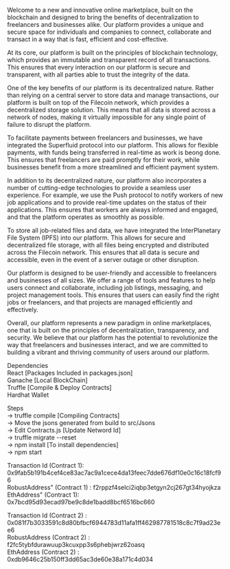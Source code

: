Welcome to a new and innovative online marketplace, built on the blockchain and designed to bring the benefits of decentralization to freelancers and businesses alike. Our platform provides a unique and secure space for individuals and companies to connect, collaborate and transact in a way that is fast, efficient and cost-effective.

At its core, our platform is built on the principles of blockchain technology, which provides an immutable and transparent record of all transactions. This ensures that every interaction on our platform is secure and transparent, with all parties able to trust the integrity of the data.

One of the key benefits of our platform is its decentralized nature. Rather than relying on a central server to store data and manage transactions, our platform is built on top of the Filecoin network, which provides a decentralized storage solution. This means that all data is stored across a network of nodes, making it virtually impossible for any single point of failure to disrupt the platform.

To facilitate payments between freelancers and businesses, we have integrated the Superfluid protocol into our platform. This allows for flexible payments, with funds being transferred in real-time as work is beong done. This ensures that freelancers are paid promptly for their work, while businesses benefit from a more streamlined and efficient payment system.

In addition to its decentralized nature, our platform also incorporates a number of cutting-edge technologies to provide a seamless user experience. For example, we use the Push protocol to notify workers of new job applications and to provide real-time updates on the status of their applications. This ensures that workers are always informed and engaged, and that the platform operates as smoothly as possible.

To store all job-related files and data, we have integrated the InterPlanetary File System (IPFS) into our platform. This allows for secure and decentralized file storage, with all files being encrypted and distributed across the Filecoin network. This ensures that all data is secure and accessible, even in the event of a server outage or other disruption.

Our platform is designed to be user-friendly and accessible to freelancers and businesses of all sizes. We offer a range of tools and features to help users connect and collaborate, including job listings, messaging, and project management tools. This ensures that users can easily find the right jobs or freelancers, and that projects are managed efficiently and effectively.

Overall, our platform represents a new paradigm in online marketplaces, one that is built on the principles of decentralization, transparency, and security. We believe that our platform has the potential to revolutionize the way that freelancers and businesses interact, and we are committed to building a vibrant and thriving community of users around our platform.

Dependencies<br/>
React [Packages Included in packages.json]<br/>
Ganache [Local BlockChain]<br/>
Truffle [Compile & Deploy Contracts]<br/>
Hardhat Wallet<br/>

Steps<br/>
-> truffle compile [Compiling Contracts]<br/>
-> Move the jsons generated from build to src/Jsons<br/>
-> Edit Contracts.js [Update Netword Id]<br/>
-> truffle migrate --reset<br/>
-> npm install [To install dependencies]<br/>
-> npm start<br/>

Transaction Id (Contract 1): 0x9fab5b191b4cef4ce83ac7ac9a1cece4da13feec7dde676df10e0c16c18fcf96<br/>
RobustAddress" (Contract 1) : f2rppzf4selci2iqbp3etgyn2cj267gt34hyojkza<br/>
EthAddress" (Contract 1): 0x7bcd95d93ecad97be9c8de1badd8bcf6516bc660<br/>

Transaction Id (Contract 2) : 0x081f7b3033591c8d80bfbcf6944783d11afa1ff462987781518c8c7f9ad23ee6<br/>
RobustAddress (Contract 2) : f2fc5tybfdurawuup3kcuxpp3s6phebjwrz62oasq<br/>
EthAddress (Contract 2) : 0xdb9646c25b150ff3dd65ac3de60e38a171c4d034<br/>
